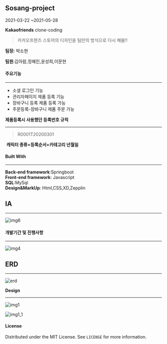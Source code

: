 
## Sosang-project		
2021-03-22 ~2021-05-28

**Kakaofriends** clone-coding

> 카카오프렌즈 스토어의 디자인을 팀만의 방식으로 다시 해봄!! 

<b>팀장:</b> 박소현

<b>팀원</b>:김아람,정혜린,윤성희,이문현

#### __주요기능__

--------

<ul> 
    <li>소셜 로그인 기능</li>
     <li>관리자페이지 제품 등록 기능</li>
     <li>장바구니 등록 제품 등록 가능</li>
     <li>주문등록-장바구니 제품 주문 가능</li>
</ul>

**제품등록시 사용했던 등록번호 규칙**

-------

> R0001T20200301

​		**캐릭터 종류+등록순서+카테고리 년월일**
#### **Built With**
-------

**Back-end framework**:Springboot  
**Front-end framework**: Javascript  
**SQL**:MySql  
**Design&MarkUp**: Html,CSS,XD,Zepplin 
## **IA**

-------


![img6](https://user-images.githubusercontent.com/42880862/127945025-22751615-d54d-4a69-8441-e9ee2228d254.png)

#### **개발기간 및 진행사항**

-------

![img4](https://user-images.githubusercontent.com/42880862/127945087-e9fe40a9-d12e-431e-adfc-9f5692f39a74.png)

## **ERD**

------

![erd](https://user-images.githubusercontent.com/42880862/127945132-cfec4c0b-54c2-4023-909a-8abc865fb5d0.png)

**Design**

------

![img1](https://user-images.githubusercontent.com/42880862/127945159-5140bb34-7033-47cf-8670-5a66660dced8.png)

![img1_1](https://user-images.githubusercontent.com/42880862/127945170-78556440-a359-4e42-85f4-51be09af77ee.png)

 

####  **License**
Distributed under the MIT License. See `LICENSE` for more information.
